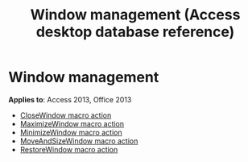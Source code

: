 ﻿---
title: Window management (Access desktop database reference)
TOCTitle: Window management
ms:assetid: 3efd1e2a-8bc9-4d8b-b4b4-039fc2d7689e
ms:mtpsurl: https://msdn.microsoft.com/library/Dn124489(v=office.15)
ms:contentKeyID: 52072113
ms.date: 09/18/2015
mtps_version: v=office.15
---

# Window management

**Applies to**: Access 2013, Office 2013

- [CloseWindow macro action](closewindow-macro-action.md)
- [MaximizeWindow macro action](maximizewindow-macro-action.md)
- [MinimizeWindow macro action](minimizewindow-macro-action.md)
- [MoveAndSizeWindow macro action](moveandsizewindow-macro-action.md)
- [RestoreWindow macro action](restorewindow-macro-action.md)


